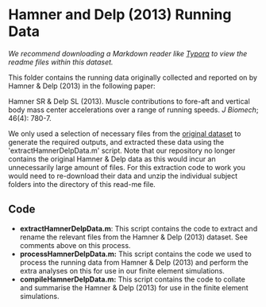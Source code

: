 # Hamner and Delp (2013) Running Data

*We recommend downloading a Markdown reader like [Typora](https://typora.io/) to view the readme files within this dataset.*

This folder contains the running data originally collected and reported on by Hamner & Delp (2013) in the following paper:

Hamner SR & Delp SL (2013). Muscle contributions to fore-aft and vertical body mass center accelerations over a range of running speeds. *J Biomech*; 46(4): 780-7.

We only used a selection of necessary files from the [original dataset](https://simtk.org/projects/nmbl_running) to generate the required outputs, and extracted these data using the 'extractHamnerDelpData.m' script. Note that our repository no longer contains the original Hamner & Delp data as this would incur an unnecessarily large amount of files. For this extraction code to work you would need to re-download their data and unzip the individual subject folders into the directory of this read-me file.

## Code

- **extractHamnerDelpData.m**: This script contains the code to extract and rename the relevant files from the Hamner & Delp (2013) dataset. See comments above on this process.
- **processHamnerDelpData.m:** This script contains the code we used to process the running data from Hamner & Delp (2013) and perform the extra analyses on this for use in our finite element simulations.
- **compileHamnerDelpData.m:** This script contains the code to collate and summarise the Hamner & Delp (2013) for use in the finite element simulations.


